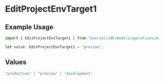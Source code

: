 # EditProjectEnvTarget1

## Example Usage

```typescript
import { EditProjectEnvTarget1 } from "@vercel/sdk/models/operations/editprojectenv.js";

let value: EditProjectEnvTarget1 = "preview";
```

## Values

```typescript
"production" | "preview" | "development"
```